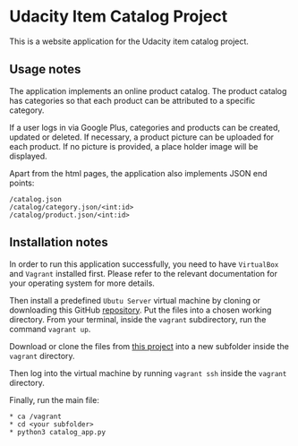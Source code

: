 # Udacity Item Catalog Project
This is a website application for the Udacity item catalog project.

## Usage notes
The application implements an online product catalog. The product catalog has
categories so that each product can be attributed to a specific category.

If a user logs in via Google Plus, categories and products can be created,
updated or deleted. If necessary, a product picture can be uploaded for each
product. If no picture is provided, a place holder image will be displayed.

Apart from the html pages, the application also implements JSON end points:
```
/catalog.json
/catalog/category.json/<int:id>
/catalog/product.json/<int:id>
```

## Installation notes
In order to run this application successfully, you need to have `VirtualBox` and `Vagrant` installed first.
Please refer to the relevant documentation for your operating system for more details.

Then install a predefined `Ubutu Server` virtual machine by cloning or downloading this 
GitHub [repository](https://github.com/udacity/fullstack-nanodegree-vm). 
Put the files into a chosen working directory.
From your terminal, inside the `vagrant` subdirectory, run the command `vagrant up`.

Download or clone the files from [this project](https://github.com/anva76/udacity-item-catalog-project) 
into a new subfolder inside the `vagrant` directory.

Then log into the virtual machine by running `vagrant ssh` inside the `vagrant` directory.

Finally, run the main file:
```
* ca /vagrant
* cd <your subfolder>
* python3 catalog_app.py
```
